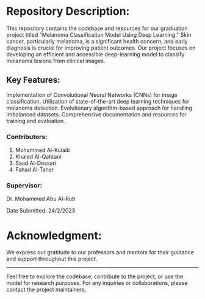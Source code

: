  # Repository Description:

This repository contains the codebase and resources for our graduation project titled "Melanoma Classification Model Using Deep Learning." Skin cancer, particularly melanoma, is a significant health concern, and early diagnosis is crucial for improving patient outcomes. Our project focuses on developing an efficient and accessible deep-learning model to classify melanoma lesions from clinical images.

## Key Features:

Implementation of Convolutional Neural Networks (CNNs) for image classification.
Utilization of state-of-the-art deep learning techniques for melanoma detection.
Evolutionary algorithm-based approach for handling imbalanced datasets.
Comprehensive documentation and resources for training and evaluation.


### Contributors:
1. Mohammed Al-Kulaib
2. Khaled Al-Qahtani
3. Saad Al-Dossari
4. Fahad Al-Taher
### Supervisor:
Dr. Mohammed Abu Al-Rub

Date Submitted: 24/2/2023

# Acknowledgment:

We express our gratitude to our professors and mentors for their guidance and support throughout this project.
_______________________________________________________________________________________________________
Feel free to explore the codebase, contribute to the project, or use the model for research purposes. For any inquiries or collaborations, please contact the project maintainers.
